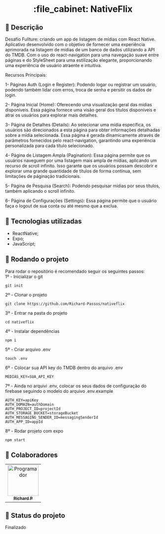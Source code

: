   <h1 align="center">:file_cabinet: NativeFlix</h1>

## :memo: Descrição
Desafio Fullture: criando um app de listagem de mídias com React Native. Aplicativo desenvolvido com o objetivo de fornecer uma experiência aprimorada na listagem de mídias de um banco de dados utilizando a API do TMDB. Com o uso do react-navigation para uma navegação suave entre páginas e do StyleSheet para uma estilização elegante, proporcionando uma experiência de usuário atraente e intuitiva.

Recursos Principais:

1- Páginas Auth (Login e Register): Podendo logar ou registrar um usuário, podendo também lidar com erros, troca de senha e persitir os dados de login.

2- Página Inicial (Home): Oferecendo uma visualização geral das mídias disponíveis. Essa página fornece uma visão geral dos títulos disponíveis e atrai os usuários para explorar mais detalhes.

3- Página de Detalhes (Details): Ao selecionar uma mídia específica, os usuários são direcionados a esta página para obter informações detalhadas sobre a mídia selecionada. Essa página é gerada dinamicamente através de parâmetros fornecidos pelo react-navigation, garantindo uma experiência personalizada para cada título selecionado.

4- Página de Listagem Ampla (Pagination): Essa página permite que os usuários naveguem por uma listagem mais ampla de mídias, aplicando um recurso de scroll infinito. Isso garante que os usuários possam descobrir e explorar uma grande quantidade de títulos de forma contínua, sem limitações de páginação tradicionais.

5- Página de Pesquisa (Search): Podendo pesquisar mídias por seus títulos, também aplicando o scroll infinito.

6- Página de Configurações (Settings): Essa página permite que o usuário faça o logout de sua conta ou até mesmo que a exclua.

## :wrench: Tecnologias utilizadas
* ReactNative;
* Expo;
* JavaScript;

## :rocket: Rodando o projeto
Para rodar o repositório é recomendado seguir os seguintes passos:
<br>
1º - Inicializar o git
```
git init
```
2º - Clonar o projeto
```
git clone https://github.com/Richard-Passos/nativeflix
```
3º - Entrar na pasta do projeto
```
cd nativeflix
```
4º - Instalar dependências
```
npm i
```
5º - Criar arquivo .env
```
touch .env
``` 
6º - Colocar sua API key do TMDB dentro do arquivo .env
```
MEDIAS_KEY=SUA_API_KEY
```
7º - Ainda no arquivi .env, colocar os seus dados de configuração do firebase seguindo o modelo do arquivo .env.example
```
AUTH_KEY=apiKey
AUTH_DOMAIN=authDomain
AUTH_PROJECT_ID=projectId
AUTH_STORAGE_BUCKET=storageBucket
AUTH_MESSAGING_SENDER_ID=messagingSenderId
AUTH_APP_ID=appId
```
8º - Rodar projeto com expo
```
npm start
```
## :handshake: Colaboradores
<table>
  <tr>
    <td align="center">
      <a href="https://github.com/Richard-Passos">
        <img src="https://img.freepik.com/vetores-premium/desenho-de-desenho-animado-de-um-programador_29937-8176.jpg" width="100px;" alt="Programador"/><br>
        <sub>
          <b>Richard P</b>
        </sub>
      </a>
    </td>
  </tr>
</table>

## :dart: Status do projeto
Finalizado
